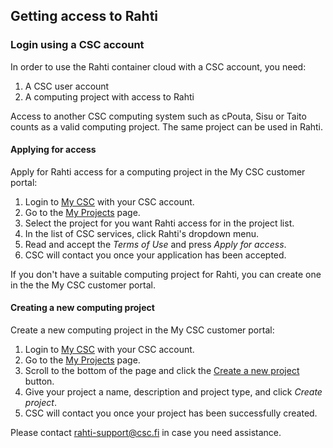 ## Getting access to Rahti

### Login using a CSC account

In order to use the Rahti container cloud with a CSC account, you need:

1. A CSC user account
2. A computing project with access to Rahti

Access to another CSC computing system such as cPouta, Sisu
or Taito counts as a valid computing project. The same project can be used in Rahti.

#### Applying for access

Apply for Rahti access for a computing project in the
My CSC customer portal:

1. Login to [My CSC](https://my.csc.fi) with your CSC account.
2. Go to the [My Projects](https://my.csc.fi/myProjects) page.
3. Select the project for you want Rahti access for in the
   project list.
4. In the list of CSC services, click Rahti's dropdown menu.
4. Read and accept the *Terms of Use* and press *Apply for access*.
5. CSC will contact you once your application has been accepted.

If you don't have a suitable computing project for Rahti, 
you can create one in the the My CSC customer portal.

#### Creating a new computing project

Create a new computing project in the My CSC customer portal:

1. Login to [My CSC](https://my.csc.fi) with your CSC account.
2. Go to the [My Projects](https://my.csc.fi/myProjects) page.
3. Scroll to the bottom of the page and click the
[Create a new project](https://my.csc.fi/myProjects/create-project) button.
4. Give your project a name, description and project type, and click
 *Create project*.
5. CSC will contact you once your project has been successfully created.

Please contact [rahti-support@csc.fi](mailto:rahti-support@csc.fi) in case you
need assistance.

